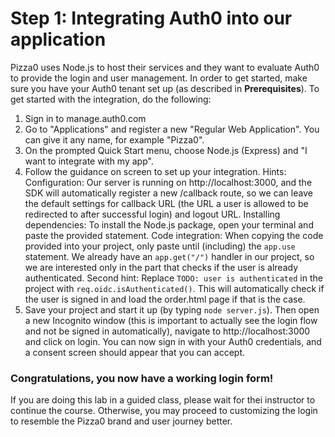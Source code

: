 # Step 1: Integrating Auth0 into our application

Pizza0 uses Node.js to host their services and they want to evaluate Auth0 to provide the login and user management. In order to get started, make sure you have your Auth0 tenant set up (as described in **Prerequisites**). To get started with the integration, do the following:

1. Sign in to manage.auth0.com
2. Go to "Applications" and register a new "Regular Web Application". You can give it any name, for example "Pizza0".
3. On the prompted Quick Start menu, choose Node.js (Express) and "I want to integrate with my app".
4. Follow the guidance on screen to set up your integration.
    Hints:
        Configuration: Our server is running on http://localhost:3000, and the SDK will automatically register a new /callback route, so we can leave the default settings for callback URL (the URL a user is allowed to be redirected to after successful login) and logout URL. 
        Installing dependencies: To install the Node.js package, open your terminal and paste the provided statement.
        Code integration: When copying the code provided into your project, only paste until (including) the `app.use` statement. We already have an `app.get("/")` handler in our project, so we are interested only in the part that checks if the user is already authenticated.
            Second hint: Replace `TODO: user is authenticated` in the project with `req.oidc.isAuthenticated()`. This will automatically check if the user is signed in and load the order.html page if that is the case.
5. Save your project and start it up (by typing `node server.js`). Then open a new Incognito window (this is important to actually see the login flow and not be signed in automatically), navigate to http://localhost:3000 and click on login. You can now sign in with your Auth0 credentials, and a consent screen should appear that you can accept. 

### Congratulations, you now have a working login form! 
If you are doing this lab in a guided class, please wait for thei instructor to continue the course. Otherwise, you may proceed to customizing the login to resemble the Pizza0 brand and user journey better.

